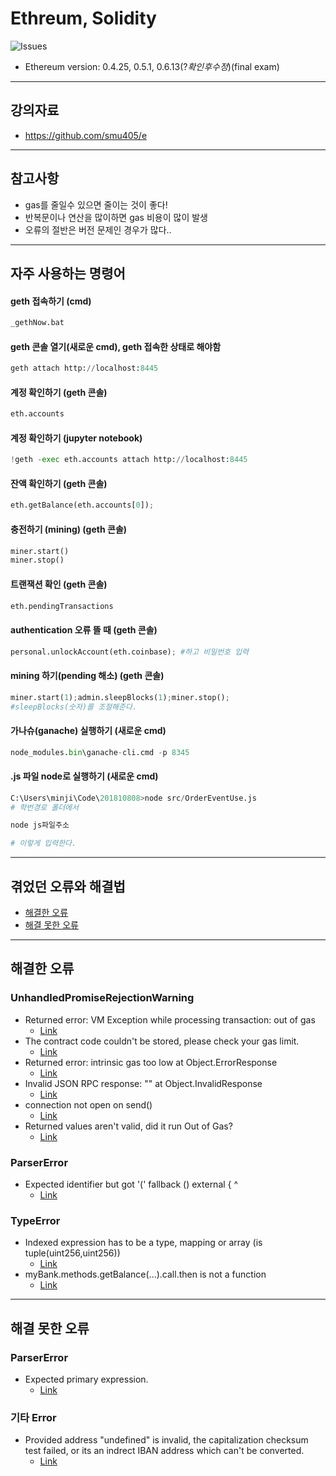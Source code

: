 # Ethreum, Solidity

<img alt="Issues" src="https://img.shields.io/github/issues/minji-o-j/Ethereum?color=0088ff" />   

- Ethereum version: 0.4.25, 0.5.1, 0.6.13(?_확인후수정_)(final exam)

---
## 강의자료
- https://github.com/smu405/e
---
## 참고사항
- gas를 줄일수 있으면 줄이는 것이 좋다!
- 반복문이나 연산을 많이하면 gas 비용이 많이 발생
- 오류의 절반은 버전 문제인 경우가 많다..
---
## 자주 사용하는 명령어
#### geth 접속하기 (cmd)
```py
_gethNow.bat
```

#### geth 콘솔 열기(새로운 cmd), geth 접속한 상태로 해야함
```py
geth attach http://localhost:8445
```

#### 계정 확인하기 (geth 콘솔)
```py
eth.accounts
```

#### 계정 확인하기 (jupyter notebook)
```py
!geth -exec eth.accounts attach http://localhost:8445
```

#### 잔액 확인하기 (geth 콘솔)
```py
eth.getBalance(eth.accounts[0]);
```

#### 충전하기 (mining) (geth 콘솔)
```py
miner.start()
miner.stop()
```

#### 트랜잭션 확인 (geth 콘솔)
```py
eth.pendingTransactions
```

#### authentication 오류 뜰 때 (geth 콘솔)
```py
personal.unlockAccount(eth.coinbase); #하고 비밀번호 입력
``` 

#### mining 하기(pending 해소) (geth 콘솔)
```py
miner.start(1);admin.sleepBlocks(1);miner.stop();
#sleepBlocks(숫자)를 조절해준다.
```

#### 가나슈(ganache) 실행하기 (새로운 cmd)
```py
node_modules.bin\ganache-cli.cmd -p 8345
```

#### .js 파일 node로 실행하기 (새로운 cmd)
```py
C:\Users\minji\Code\201810808>node src/OrderEventUse.js
# 학번경로 폴더에서

node js파일주소

# 이렇게 입력한다.
```
---
## 겪었던 오류와 해결법
- [해결한 오류](https://github.com/minji-o-j/Ethereum/issues?q=is%3Aissue+is%3Aclosed)
- [해결 못한 오류](https://github.com/minji-o-j/Ethereum/issues?q=is%3Aopen+is%3Aissue)
---
## 해결한 오류
### UnhandledPromiseRejectionWarning
- Returned error: VM Exception while processing transaction: out of gas
  - [Link](https://github.com/minji-o-j/Ethereum/issues/4)
- The contract code couldn't be stored, please check your gas limit.
  - [Link](https://github.com/minji-o-j/Ethereum/issues/5)  
- Returned error: intrinsic gas too low at Object.ErrorResponse
  - [Link](https://github.com/minji-o-j/Ethereum/issues/7)  
- Invalid JSON RPC response: "" at Object.InvalidResponse 
  - [Link](https://github.com/minji-o-j/Ethereum/issues/9)
- connection not open on send()
  - [Link](https://github.com/minji-o-j/Ethereum/issues/14)
- Returned values aren't valid, did it run Out of Gas?
  - [Link](https://github.com/minji-o-j/Ethereum/issues/16)

### ParserError
- Expected identifier but got '(' fallback () external { ^
  - [Link](https://github.com/minji-o-j/Ethereum/issues/12)
  
### TypeError
- Indexed expression has to be a type, mapping or array (is tuple(uint256,uint256))
  - [Link](https://github.com/minji-o-j/Ethereum/issues/1)
- myBank.methods.getBalance(...).call.then is not a function
  - [Link](https://github.com/minji-o-j/Ethereum/issues/6)
  
---
## 해결 못한 오류
### ParserError
- Expected primary expression. 
  - [Link](https://github.com/minji-o-j/Ethereum/issues/18)
### 기타 Error
- Provided address "undefined" is invalid, the capitalization checksum test failed, or its an indrect IBAN address which can't be converted. 
  - [Link](https://github.com/minji-o-j/Ethereum/issues/8)
